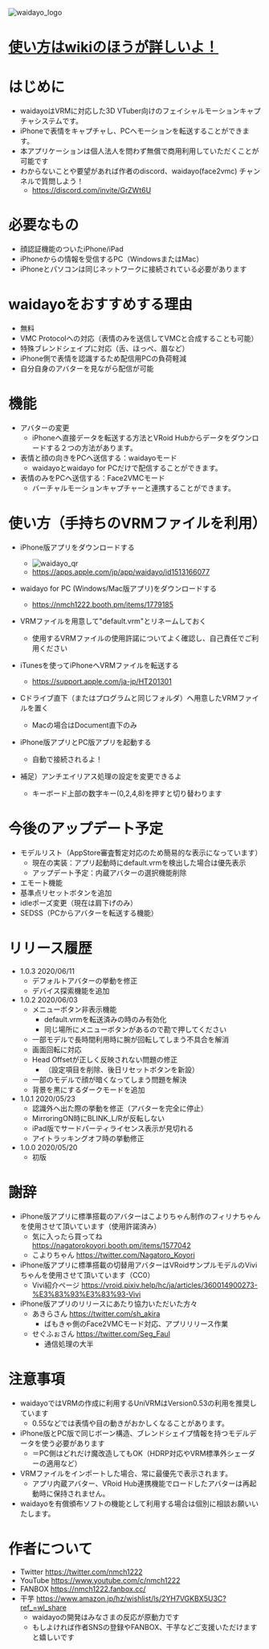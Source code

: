 ![waidayo_logo](waidayo_logo.png)


# [使い方はwikiのほうが詳しいよ！](https://github.com/nmchan/waidayo/wiki)

# はじめに
- waidayoはVRMに対応した3D VTuber向けのフェイシャルモーションキャプチャシステムです。
- iPhoneで表情をキャプチャし、PCへモーションを転送することができます。
- 本アプリケーションは個人法人を問わず無償で商用利用していただくことが可能です
- わからないことや要望があれば作者のdiscord、waidayo(face2vmc) チャンネルで質問しよう！
    - https://discord.com/invite/GrZWt6U

# 必要なもの
- 顔認証機能のついたiPhone/iPad
- iPhoneからの情報を受信するPC（WindowsまたはMac）
- iPhoneとパソコンは同じネットワークに接続されている必要があります

# waidayoをおすすめする理由
- 無料
- VMC Protocolへの対応（表情のみを送信してVMCと合成することも可能）
- 特殊ブレンドシェイプに対応（舌、ほっぺ、眉など）
- iPhone側で表情を認識するため配信用PCの負荷軽減
- 自分自身のアバターを見ながら配信が可能

# 機能
- アバターの変更
    - iPhoneへ直接データを転送する方法とVRoid Hubからデータをダウンロードする２つの方法があります。
- 表情と顔の向きをPCへ送信する：waidayoモード
    - waidayoとwaidayo for PCだけで配信することができます。
- 表情のみをPCへ送信する：Face2VMCモード
    - バーチャルモーションキャプチャーと連携することができます。

# 使い方（手持ちのVRMファイルを利用）
- iPhone版アプリをダウンロードする
    - ![waidayo_qr](waidayo_qr.png)
    - https://apps.apple.com/jp/app/waidayo/id1513166077
    
- waidayo for PC (Windows/Mac版アプリ)をダウンロードする
    - https://nmch1222.booth.pm/items/1779185

- VRMファイルを用意して"default.vrm"とリネームしておく
    - 使用するVRMファイルの使用許諾についてよく確認し、自己責任でご利用ください
- iTunesを使ってiPhoneへVRMファイルを転送する
    - https://support.apple.com/ja-jp/HT201301
- Cドライブ直下（またはプログラムと同じフォルダ）へ用意したVRMファイルを置く
    - Macの場合はDocument直下のみ
- iPhone版アプリとPC版アプリを起動する
    - 自動で接続されるよ！
    
- 補足）アンチエイリアス処理の設定を変更できるよ
     - キーボード上部の数字キー(0,2,4,8)を押すと切り替わります
    
# 今後のアップデート予定
- モデルリスト（AppStore審査暫定対応のため簡易的な表示になっています）
    - 現在の実装：アプリ起動時にdefault.vrmを検出した場合は優先表示
    - アップデート予定：内蔵アバターの選択機能削除
- エモート機能
- 基準点リセットボタンを追加
- idleポーズ変更（現在は肩下げのみ）
- SEDSS（PCからアバターを転送する機能）

# リリース履歴
- 1.0.3 2020/06/11
    - デフォルトアバターの挙動を修正
    - デバイス探索機能を追加
- 1.0.2 2020/06/03
    - メニューボタン非表示機能
       - default.vrmを転送済みの時のみ有効化
       - 同じ場所にメニューボタンがあるので勘で押してください
    - 一部モデルで長時間利用時に腕が回転してしまう不具合を解消
    - 画面回転に対応
    - Head Offsetが正しく反映されない問題の修正
        - （設定項目を削除、後日リセットボタンを新設）
    - 一部のモデルで顔が暗くなってしまう問題を解決
    - 背景を黒にするダークモードを追加
- 1.0.1 2020/05/23
    - 認識外へ出た際の挙動を修正（アバターを完全に停止）
    - MirroringON時にBLINK_L/Rが反転しない
    - iPad版でサードパーティライセンス表示が見切れる
    - アイトラッキングオフ時の挙動修正
- 1.0.0 2020/05/20
    - 初版

# 謝辞
- iPhone版アプリに標準搭載のアバターはこよりちゃん制作のフィリナちゃんを使用させて頂いています（使用許諾済み）
    - 気に入ったら買ってね https://nagatorokoyori.booth.pm/items/1577042
    - こよりちゃん https://twitter.com/Nagatoro_Koyori
- iPhone版アプリに標準搭載の切替用アバターはVRoidサンプルモデルのViviちゃんを使用させて頂いています（CC0）
    - Vivi紹介ページ https://vroid.pixiv.help/hc/ja/articles/360014900273-%E3%83%93%E3%83%93-Vivi
- iPhone版アプリのリリースにあたり協力いただいた方々
    - あきらさん https://twitter.com/sh_akira
        - ばもきゃ側のFace2VMCモード対応、アプリリリース作業
    - せぐふぉさん https://twitter.com/Seg_Faul
        - 通信処理の大半
        
# 注意事項
- waidayoではVRMの作成に利用するUniVRMはVersion0.53の利用を推奨しています
    - 0.55などでは表情や目の動きがおかしくなることがあります。 
- iPhone版とPC版で同じボーン構造、ブレンドシェイプ情報を持つモデルデータを使う必要があります
    - ＝PC側はどれだけ魔改造してもOK（HDRP対応やVRM標準外シェーダーの適用など）
- VRMファイルをインポートした場合、常に最優先で表示されます。
    - アプリ内蔵アバター、VRoid Hub連携機能でロードしたアバターは再起動時に保持されません。
- waidayoを有償頒布ソフトの機能として利用する場合は個別に相談お願いいたします。
        
# 作者について
- Twitter https://twitter.com/nmch1222
- YouTube https://www.youtube.com/c/nmch1222
- FANBOX https://nmch1222.fanbox.cc/
- 干芋 https://www.amazon.jp/hz/wishlist/ls/2YH7VGKBX5U3C?ref_=wl_share
    - waidayoの開発はみなさまの反応が原動力です
    - もしよければ作者SNSの登録やFANBOX、干芋などご支援いただけますと嬉しいです
    
